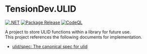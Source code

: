# TensionDev.ULID

[![.NET](https://github.com/TensionDev/ULIDUtil/actions/workflows/dotnet.yml/badge.svg)](https://github.com/TensionDev/ULIDUtil/actions/workflows/dotnet.yml)
[![Package Release](https://github.com/TensionDev/ULIDUtil/actions/workflows/package-release.yml/badge.svg)](https://github.com/TensionDev/ULIDUtil/actions/workflows/package-release.yml)
[![CodeQL](https://github.com/TensionDev/ULIDUtil/actions/workflows/github-code-scanning/codeql/badge.svg)](https://github.com/TensionDev/ULIDUtil/actions/workflows/github-code-scanning/codeql)

A project to store ULID functions within a library for future use.  
This project references the following documents for implementation.  
- [ulid/spec: The canonical spec for ulid](https://https://github.com/ulid/spec)
